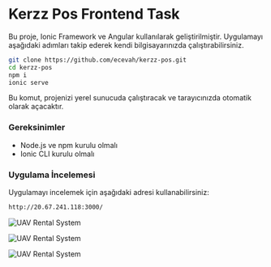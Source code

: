 # Kerzz Pos Frontend Task

Bu proje, Ionic Framework ve Angular kullanılarak geliştirilmiştir. Uygulamayı aşağıdaki adımları takip ederek kendi bilgisayarınızda çalıştırabilirsiniz.

```sh
git clone https://github.com/ecevah/kerzz-pos.git
cd kerzz-pos
npm i
ionic serve
```

Bu komut, projenizi yerel sunucuda çalıştıracak ve tarayıcınızda otomatik olarak açacaktır.

### Gereksinimler

- Node.js ve npm kurulu olmalı
- Ionic CLI kurulu olmalı

### Uygulama İncelemesi

Uygulamayı incelemek için aşağıdaki adresi kullanabilirsiniz:

```sh
http://20.67.241.118:3000/
```

![UAV Rental System](https://github.com/ecevah/kerzz-pos/blob/main/src/assets/1.png)

![UAV Rental System](https://github.com/ecevah/kerzz-pos/blob/main/src/assets/2.png)

![UAV Rental System](https://github.com/ecevah/kerzz-pos/blob/main/src/assets/3.png)

